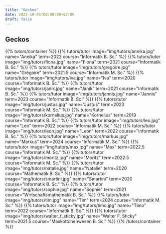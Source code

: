 ```yaml
---
title: "Geckos"
date: 2022-10-01T00:00:00+02:00
draft: false
---
```


## Geckos

{{% tutors/container %}}
{{% tutors/tutor image="img/tutors/annika.jpg" name="Annika" term=2022 course="Informatik B. Sc." %}}
{{% tutors/tutor image="img/tutors/fiona.jpg" name="Fiona" term=2021 course="Informatik B. Sc." %}}
{{% tutors/tutor image="img/tutors/gregoire.jpg" name="Grégoire" term=2021.5 course="Informatik M. Sc." %}}
{{% tutors/tutor image="img/tutors/iva.jpg" name="Iva" term=2020 course="Informatik B. Sc." %}}
{{% tutors/tutor image="img/tutors/janik.jpg" name="Janik" term=2021 course="Informatik B. Sc." %}}
{{% tutors/tutor image="img/tutors/jannis.jpg" name="Jannis" term=2023 course="Informatik B. Sc." %}}
{{% tutors/tutor image="img/tutors/justus.jpg" name="Justus" term=2023 course="Informatik M. Sc." %}}
{{% tutors/tutor image="img/tutors/kornelius.jpg" name="Kornelius" term=2019 course="Informatik B. Sc." %}}
{{% tutors/tutor image="img/tutors/leo.jpg" name="Leo" term=2022 course="Informatik M. Sc." %}}
{{% tutors/tutor image="img/tutors/leon.jpg" name="Leon" term=2022 course="Informatik B. Sc." %}}
{{% tutors/tutor image="img/tutors/markus.jpg" name="Markus" term=2024 course="Informatik M. Sc." %}}
{{% tutors/tutor image="img/tutors/max.jpg" name="Max" term=2022.5 course="Informatik M. Sc." %}}
{{% tutors/tutor image="img/tutors/moritz.jpg" name="Moritz" term=2022.5 course="Informatik M. Sc." %}}
{{% tutors/tutor image="img/tutors/natalie.jpg" name="Natalie" term=2020 course="Mathematik B. Sc." %}}
{{% tutors/tutor image="img/tutors/smartini.jpg" name="Smartini" term=2020 course="Informatik B. Sc." %}}
{{% tutors/tutor image="img/tutors/sophie.jpg" name="Sophie" term=2021 course="Wirtschaftsmathematik B. Sc." %}}
{{% tutors/tutor image="img/tutors/tim.jpg" name="Tim" term=2024 course="Informatik M. Sc." %}}
{{% tutors/tutor image="img/tutors/timo.jpg" name="Timo" term=2022 course="Informatik B. Sc." %}}
{{% tutors/tutor image="img/tutors/walter_f_sticky.jpg" name="Walter F. Sticky" term=2021.5 course="Maskottchenwesen B. Sc." %}}
{{% /tutors/container %}}
